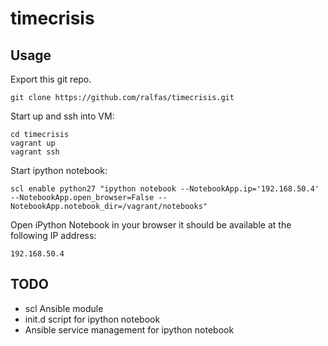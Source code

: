 # timecrisis

## Usage

Export this git repo.

    git clone https://github.com/ralfas/timecrisis.git

Start up and ssh into VM:

    cd timecrisis
    vagrant up
    vagrant ssh

Start ipython notebook:

    scl enable python27 "ipython notebook --NotebookApp.ip='192.168.50.4' --NotebookApp.open_browser=False --NotebookApp.notebook_dir=/vagrant/notebooks"

Open iPython Notebook in your browser it should be available at the following IP address:

    192.168.50.4

## TODO

- scl Ansible module
- init.d script for ipython notebook
- Ansible service management for ipython notebook

